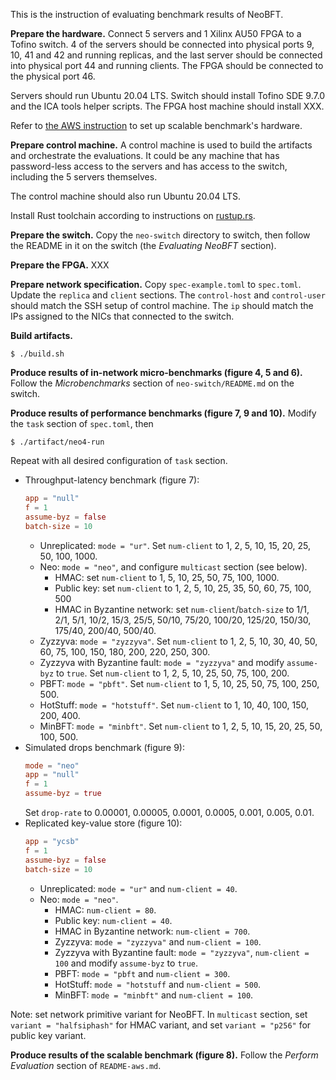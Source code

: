 This is the instruction of evaluating benchmark results of NeoBFT.

**Prepare the hardware.**
Connect 5 servers and 1 Xilinx AU50 FPGA to a Tofino switch.
4 of the servers should be connected into physical ports 9, 10, 41 and 42 and
running replicas, and the last server should be connected into physical port 44
and running clients.
The FPGA should be connected to the physical port 46.

Servers should run Ubuntu 20.04 LTS.
Switch should install Tofino SDE 9.7.0 and the ICA tools helper scripts.
The FPGA host machine should install XXX.

Refer to [the AWS instruction](./README-aws.md) to set up scalable benchmark's 
hardware.

**Prepare control machine.**
A control machine is used to build the artifacts and orchestrate the 
evaluations.
It could be any machine that has password-less access to the servers and has
access to the switch, including the 5 servers themselves.

The control machine should also run Ubuntu 20.04 LTS.

Install Rust toolchain according to instructions on [rustup.rs](https://rustup.rs/).

**Prepare the switch.**
Copy the `neo-switch` directory to switch, then follow the README in it on the 
switch (the *Evaluating NeoBFT* section).

**Prepare the FPGA.**
XXX

**Prepare network specification.**
Copy `spec-example.toml` to `spec.toml`.
Update the `replica` and `client` sections.
The `control-host` and `control-user` should match the SSH setup of control
machine.
The `ip` should match the IPs assigned to the NICs that connected to the switch.

**Build artifacts.**
```
$ ./build.sh
```

**Produce results of in-network micro-benchmarks (figure 4, 5 and 6).**
Follow the *Microbenchmarks* section of `neo-switch/README.md` on the switch.

**Produce results of performance benchmarks (figure 7, 9 and 10).**
Modify the `task` section of `spec.toml`, then
```
$ ./artifact/neo4-run
```

Repeat with all desired configuration of `task` section.

* Throughput-latency benchmark (figure 7):
  ```toml
  app = "null"
  f = 1
  assume-byz = false
  batch-size = 10
  ```
  * Unreplicated: `mode = "ur"`.
    Set `num-client` to 1, 2, 5, 10, 15, 20, 25, 50, 100, 1000.
  * Neo: `mode = "neo"`, and configure `multicast` section (see below).
    * HMAC: set `num-client` to 1, 5, 10, 25, 50, 75, 100, 1000.
    * Public key: set `num-client` to 1, 2, 5, 10, 25, 35, 50, 60, 75, 100, 500
    * HMAC in Byzantine network: set `num-client`/`batch-size` to 1/1, 2/1, 5/1, 
      10/2, 15/3, 25/5, 50/10, 75/20, 100/20, 125/20, 150/30, 175/40, 200/40, 
      500/40.
  * Zyzzyva: `mode = "zyzzyva"`.
    Set `num-client` to 1, 2, 5, 10, 30, 40, 50, 60, 75, 100, 150, 180, 200, 
    220, 250, 300.
  * Zyzzyva with Byzantine fault: `mode = "zyzzyva"` and modify `assume-byz` to
    `true`.
    Set `num-client` to 1, 2, 5, 10, 25, 50, 75, 100, 200.
  * PBFT: `mode = "pbft"`.
    Set `num-client` to 1, 5, 10, 25, 50, 75, 100, 250, 500.
  * HotStuff: `mode = "hotstuff"`.
    Set `num-client` to 1, 10, 40, 100, 150, 200, 400.
  * MinBFT: `mode = "minbft"`.
    Set `num-client` to 1, 2, 5, 10, 15, 20, 25, 50, 100, 500.
* Simulated drops benchmark (figure 9):
  ```toml
  mode = "neo"
  app = "null"
  f = 1
  assume-byz = true
  ```
  Set `drop-rate` to 0.00001, 0.00005, 0.0001, 0.0005, 0.001, 0.005, 0.01.
* Replicated key-value store (figure 10):
  ```toml
  app = "ycsb"
  f = 1
  assume-byz = false
  batch-size = 10
  ```
  * Unreplicated: `mode = "ur"` and `num-client = 40`.
  * Neo: `mode = "neo"`.
    * HMAC: `num-client = 80`.
    * Public key: `num-client = 40`.
    * HMAC in Byzantine network: `num-client = 700`.
    * Zyzzyva: `mode = "zyzzyva"` and `num-client = 100`.
    * Zyzzyva with Byzantine fault: `mode = "zyzzyva"`, `num-client = 100` and
      modify `assume-byz` to `true`.
    * PBFT: `mode = "pbft` and `num-client = 300`.
    * HotStuff: `mode = "hotstuff` and `num-client = 500`.
    * MinBFT: `mode = "minbft"` and `num-client = 100`.

Note: set network primitive variant for NeoBFT.
In `multicast` section, set `variant = "halfsiphash"` for HMAC variant, and set
`variant = "p256"` for public key variant.

**Produce results of the scalable benchmark (figure 8).**
Follow the *Perform Evaluation* section of `README-aws.md`.
